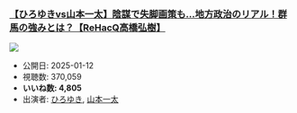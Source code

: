 ### [【ひろゆきvs山本一太】陰謀で失脚画策も…地方政治のリアル！群馬の強みとは？【ReHacQ高橋弘樹】](https://www.youtube.com/watch?v=K5wQ3q80DS8)
[![](https://img.youtube.com/vi/K5wQ3q80DS8/sddefault.jpg)](https://www.youtube.com/watch?v=K5wQ3q80DS8)
-   公開日: 2025-01-12
-   視聴数: 370,059
-   **いいね数: 4,805**
-   出演者: [ひろゆき](/rehacq_fan/people/ひろゆき "wikilink"), [山本一太](/rehacq_fan/people/山本一太 "wikilink")
